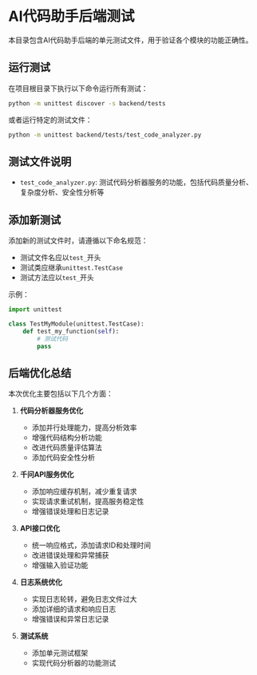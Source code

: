 # AI代码助手后端测试

本目录包含AI代码助手后端的单元测试文件，用于验证各个模块的功能正确性。

## 运行测试

在项目根目录下执行以下命令运行所有测试：

```bash
python -m unittest discover -s backend/tests
```

或者运行特定的测试文件：

```bash
python -m unittest backend/tests/test_code_analyzer.py
```

## 测试文件说明

- `test_code_analyzer.py`: 测试代码分析器服务的功能，包括代码质量分析、复杂度分析、安全性分析等

## 添加新测试

添加新的测试文件时，请遵循以下命名规范：

- 测试文件名应以`test_`开头
- 测试类应继承`unittest.TestCase`
- 测试方法应以`test_`开头

示例：

```python
import unittest

class TestMyModule(unittest.TestCase):
    def test_my_function(self):
        # 测试代码
        pass
```

## 后端优化总结

本次优化主要包括以下几个方面：

1. **代码分析器服务优化**
   - 添加并行处理能力，提高分析效率
   - 增强代码结构分析功能
   - 改进代码质量评估算法
   - 添加代码安全性分析

2. **千问API服务优化**
   - 添加响应缓存机制，减少重复请求
   - 实现请求重试机制，提高服务稳定性
   - 增强错误处理和日志记录

3. **API接口优化**
   - 统一响应格式，添加请求ID和处理时间
   - 改进错误处理和异常捕获
   - 增强输入验证功能

4. **日志系统优化**
   - 实现日志轮转，避免日志文件过大
   - 添加详细的请求和响应日志
   - 增强错误和异常日志记录

5. **测试系统**
   - 添加单元测试框架
   - 实现代码分析器的功能测试